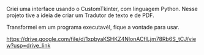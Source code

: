 Criei uma interface usando o CustomTkinter, com linguagem Python. Nesse projeto tive a ideia de criar um Tradutor de texto e de PDF.

Transformei em um programa executavél, fique a vontade para usar. 

https://drive.google.com/file/d/1xpbyaKSHKZ4NlonACflLjm78Rb6S_tCJ/view?usp=drive_link
